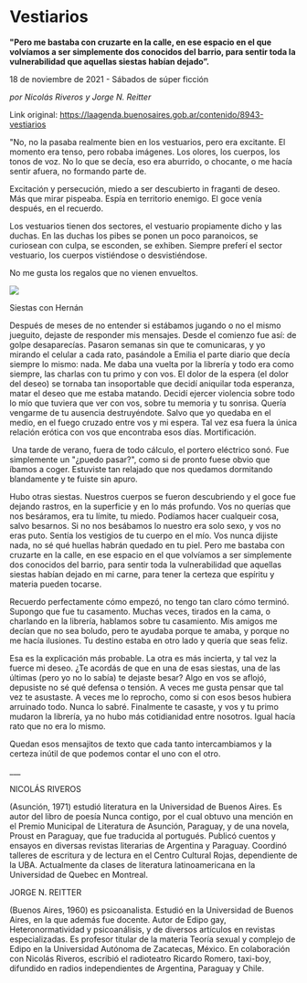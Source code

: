 # Vestiarios

**"Pero me bastaba con cruzarte en la calle, en ese espacio en el que volvíamos a ser simplemente dos conocidos del barrio, para sentir toda la vulnerabilidad que aquellas siestas habían dejado”.**

18 de noviembre de 2021 - Sábados de súper ficción

_por Nicolás Riveros y Jorge N. Reitter_

Link original: https://laagenda.buenosaires.gob.ar/contenido/8943-vestiarios



"No, no la pasaba realmente bien en los vestuarios, pero era excitante. El momento era tenso, pero robaba imágenes. Los olores, los cuerpos, los tonos de voz. No lo que se decía, eso era aburrido, o chocante, o me hacía sentir afuera, no formando parte de.




Excitación y persecución, miedo a ser descubierto in fraganti de deseo. Más que mirar pispeaba. Espía en territorio enemigo. El goce venía después, en el recuerdo.




Los vestuarios tienen dos sectores, el vestuario propiamente dicho y las duchas. En las duchas los pibes se ponen un poco paranoicos, se curiosean con culpa, se esconden, se exhiben. Siempre preferí el sector vestuario, los cuerpos vistiéndose o desvistiéndose.




No me gusta los regalos que no vienen envueltos.​




![](https://cdn.feater.me/files/images/115150/222e678f-bf3d-456c-b160-0e5c9f1ada1f.jpeg)




Siestas con Hernán




​Después de meses de no entender si estábamos jugando o no el mismo jueguito, dejaste de responder mis mensajes. Desde el comienzo fue así: de golpe desaparecías. Pasaron semanas sin que te comunicaras, y yo mirando el celular a cada rato, pasándole a Emilia el parte diario que decía siempre lo mismo: nada. Me daba una vuelta por la librería y todo era como siempre, las charlas con tu primo y con vos. El dolor de la espera (el dolor del deseo) se tornaba tan insoportable que decidí aniquilar toda esperanza, matar el deseo que me estaba matando. Decidí ejercer violencia sobre todo lo mío que tuviera que ver con vos, sobre tu memoria y tu sonrisa. Quería vengarme de tu ausencia destruyéndote. Salvo que yo quedaba en el medio, en el fuego cruzado entre vos y mi espera. Tal vez esa fuera la única relación erótica con vos que encontraba esos días. Mortificación.




​ Una tarde de verano, fuera de todo cálculo, el portero eléctrico sonó. Fue simplemente un "¿puedo pasar?", como si de pronto fuese obvio que íbamos a coger. Estuviste tan relajado que nos quedamos dormitando blandamente y te fuiste sin apuro.




Hubo otras siestas. Nuestros cuerpos se fueron descubriendo y el goce fue dejando rastros, en la superficie y en lo más profundo. Vos no querías que nos besáramos, era tu límite, tu miedo. Podíamos hacer cualqueir cosa, salvo besarnos. Si no nos besábamos lo nuestro era solo sexo, y vos no eras puto. Sentía los vestigios de tu cuerpo en el mío. Vos nunca dijiste nada, no sé qué huellas habrán quedado en tu piel. Pero me bastaba con cruzarte en la calle, en ese espacio en el que volvíamos a ser simplemente dos conocidos del barrio, para sentir toda la vulnerabilidad que aquellas siestas habían dejado en mi carne, para tener la certeza que espíritu y materia pueden tocarse.




Recuerdo perfectamente cómo empezó, no tengo tan claro cómo terminó. Supongo que fue tu casamento. Muchas veces, tirados en la cama, o charlando en la librería, hablamos sobre tu casamiento. Mis amigos me decían que no sea boludo, pero te ayudaba porque te amaba, y porque no me hacía ilusiones. Tu destino estaba en otro lado y quería que seas feliz.




Esa es la explicación más probable. La otra es más incierta, y tal vez la fuerce mi deseo. ¿Te acordás de que en una de esas siestas, una de las últimas (pero yo no lo sabía) te dejaste besar? Algo en vos se aflojó, depusiste no sé qué defensa o tensión. A veces me gusta pensar que tal vez te asustaste. A veces me lo reprocho, como si con esos besos hubiera arruinado todo. Nunca lo sabré. Finalmente te casaste, y vos y tu primo mudaron la librería, ya no hubo más cotidianidad entre nosotros. Igual hacía rato que no era lo mismo.




Quedan esos mensajitos de texto que cada tanto intercambiamos y la certeza inútil de que podemos contar el uno con el otro.​




\_\_\_




NICOLÁS RIVEROS




(Asunción, 1971) estudió literatura en la Universidad de Buenos Aires. Es autor del libro de poesía Nunca contigo, por el cual obtuvo una mención en el Premio Municipal de Literatura de Asunción, Paraguay, y de una novela, Proust en Paraguay, que fue traducida al portugués. Publicó cuentos y ensayos en diversas revistas literarias de Argentina y Paraguay. Coordinó talleres de escritura y de lectura en el Centro Cultural Rojas, dependiente de la UBA. Actualmente da clases de literatura latinoamericana en la Universidad de Quebec en Montreal.




JORGE N. REITTER




(Buenos Aires, 1960) es psicoanalista. Estudió en la Universidad de Buenos Aires, en la que además fue docente. Autor de Edipo gay, Heteronormatividad y psicoanálisis, y de diversos artículos en revistas especializadas. Es profesor titular de la materia Teoría sexual y complejo de Edipo en la Universidad Autónoma de Zacatecas, México. En colaboración con Nicolás Riveros, escribió el radioteatro Ricardo Romero, taxi-boy, difundido en radios independientes de Argentina, Paraguay y Chile.



